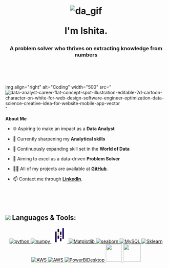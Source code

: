 <h1 align = "center">
  
![da_gif](https://github.com/ishita-goyal-019/ishita-goyal-019/assets/145800141/98861913-7c2f-4a87-9958-4c78dc5472fa) 
  
I'm Ishita.
</h1>

<h3  align = "center">
 <b>A problem solver who thrives on extracting knowledge from numbers</b>
</h3>

 <br>
 <br>
 <br>
 
img align="right" alt="Coding" width="500" src="![data-analyst-career-flat-concept-spot-illustration-editable-2d-cartoon-character-on-white-for-web-design-software-engineer-optimization-data-science-creative-idea-for-website-mobile-app-vector](https://github.com/ishita-goyal-019/ishita-goyal-019/assets/145800141/5614557a-0866-4237-8375-f0c1360081e1)"


**About Me**

 - 🌐 Aspiring to make an impact as a **Data Analyst**
   
 - 🔭 Currently sharpening my **Analytical skills**

 - 📜 Continuously expanding skill set in the **World of Data**

 - 🎯 Aiming to excel as a data-driven **Problem Solver**

 - 👨‍💻 All of my projects are available at <strong> <a href="https://github.com/ishita-goyal-019" rel="nofollow" >GitHub</a></strong>.
 
- 📫 Contact me through <strong> <a href="https://www.linkedin.com/in/ishita-goyal-57a00b216/" rel="nofollow" >LinkedIn</a></strong>.


<br>
<br>
<br>

<h2 dir="auto"> <img src="https://camo.githubusercontent.com/b429fd0344f4072885b19923f824d4616893261e9d7cc2afb62f85224caca070/68747470733a2f2f6d656469612e67697068792e636f6d2f6d656469612f6a32704f476547594b65327843434b7766692f67697068792e676966" width="40" > <strong>Languages &amp; Tools:</strong></h2>
 
 <p align="center">  
    <a href="https://www.python.org"> <img src="https://camo.githubusercontent.com/24303cd2424a9a9c092cb6f3108ae66c45d827c3bb8cac57c93c1831c058e43f/68747470733a2f2f696d672e69636f6e73382e636f6d2f636f6c6f722f34382f3030303030302f707974686f6e2e706e67" alt="python" height="50" > </a> 
   <a href="https://numpy.org/doc/stable/index.html"> <img src="https://user-images.githubusercontent.com/137817362/266224257-b20f32fc-6cfe-48fe-8ef0-68c45373be61.png"  alt="numpy"  height="50" > </a>
   <a href="https://pandas.pydata.org/"> <img src="https://raw.githubusercontent.com/devicons/devicon/2ae2a900d2f041da66e950e4d48052658d850630/icons/pandas/pandas-original.svg" alt="pandas" width="50" height="50" > </a> 
    <a href="https://matplotlib.org/stable/index.html" > <img src="https://user-images.githubusercontent.com/137817362/266225645-03569596-3262-411a-af13-1b678c60a2e1.png" alt="Matplotlib" width="50" height="50" > </a>
    <a href="https://seaborn.pydata.org/" > <img src="https://seaborn.pydata.org/_images/logo-mark-lightbg.svg" alt="seaborn" width="60" height="55" > </a>
    <a href="https://www.mysql.com/" > <img src="https://user-images.githubusercontent.com/137817362/266228834-b2263294-73a0-4c3f-a7e0-0c20609a7578.png"  alt="MySQL" width="50" height="50"> </a>
    <a href="https://scikit-learn.org/stable/user_guide.html" > <img src="https://user-images.githubusercontent.com/137817362/266236281-b7d10478-13a6-4747-bdf2-612e4256c615.png"  alt="Sklearn"  height="50"> </a>
   <a href="https://aws.amazon.com/?nc2=h_lg" > <img src="https://user-images.githubusercontent.com/137817362/266250670-4058ba47-c3a0-4835-a4e2-002402175cca.png" alt="AWS"  height="40"> </a>
    <a href="https://www.selenium.dev/documentation/" > <img src="https://raw.githubusercontent.com/detain/svg-logos/780f25886640cef088af994181646db2f6b1a3f8/svg/selenium-logo.svg" alt="AWS"  height="47"> </a>
   <a href="https://powerbi.microsoft.com/en-in/desktop/"  > <img src="https://user-images.githubusercontent.com/137817362/266267984-ab3e4a04-0d60-45e1-bf3a-57b038ee1427.png" height="48" alt="PowerBiDesktop" >
    <a href="https://www.microsoft.com/en-in/microsoft-365/excel" > <img src="https://camo.githubusercontent.com/6210c820aedc56cac0ff68310216858a28e267c72fbdc89700167caafe3606f6/68747470733a2f2f696d672e69636f6e73382e636f6d2f666c75656e63792f34382f3030303030302f6d6963726f736f66742d657863656c2d323031392e706e67" width="50" height="55" > </a>
    <a href="https://www.microsoft.com/en-us/microsoft-365/powerpoint" > <img src="https://camo.githubusercontent.com/c24d399e4e3f39d7d5a118314f185e5974d3eaeb05181054a0ea8bb34f3cc3f5/68747470733a2f2f696d672e69636f6e73382e636f6d2f636f6c6f722f34382f3030303030302f6d6963726f736f66742d706f776572706f696e742d323031392d2d76312e706e67" width="55" height="55" > </a>

<br>
<br>
<br>

<!--
**ishita-goyal-019/ishita-goyal-019** is a ✨ _special_ ✨ repository because its `README.md` (this file) appears on your GitHub profile.

Here are some ideas to get you started:

- 🔭 I’m currently working on ...
- 🌱 I’m currently learning ...
- 👯 I’m looking to collaborate on ...
- 🤔 I’m looking for help with ...
- 💬 Ask me about ...
- 📫 How to reach me: ...
- 😄 Pronouns: ...
- ⚡ Fun fact: ...
-->
